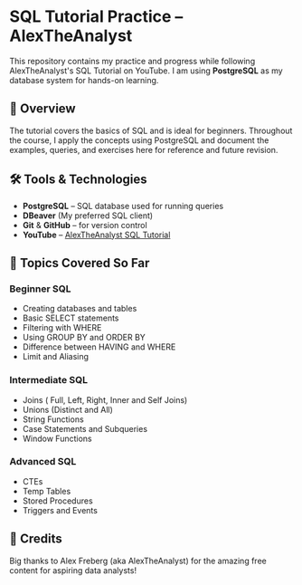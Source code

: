 # SQL Tutorial Practice – AlexTheAnalyst

This repository contains my practice and progress while following AlexTheAnalyst's SQL Tutorial on YouTube. I am using **PostgreSQL** as my database system for hands-on learning.

## 📌 Overview
The tutorial covers the basics of SQL and is ideal for beginners. Throughout the course, I apply the concepts using PostgreSQL and document the examples, queries, and exercises here for reference and future revision.

## 🛠 Tools & Technologies
- **PostgreSQL** – SQL database used for running queries
- **DBeaver** (My preferred SQL client)
- **Git** & **GitHub** – for version control
- **YouTube** – [AlexTheAnalyst SQL Tutorial](https://m.youtube.com/playlist?list=PLUaB-1hjhk8FE_XZ87vPPSfHqb6OcM0cF)

## 📝 Topics Covered So Far

### Beginner SQL
- Creating databases and tables
- Basic SELECT statements
- Filtering with WHERE
- Using GROUP BY and ORDER BY
- Difference between HAVING and WHERE
- Limit and Aliasing
  
### Intermediate SQL
- Joins ( Full, Left, Right, Inner and Self Joins)
- Unions (Distinct and All)
- String Functions
- Case Statements and Subqueries
- Window Functions
  
### Advanced SQL
- CTEs
- Temp Tables
- Stored Procedures
- Triggers and Events

## 🙌 Credits

Big thanks to Alex Freberg (aka AlexTheAnalyst) for the amazing free content for aspiring data analysts!

